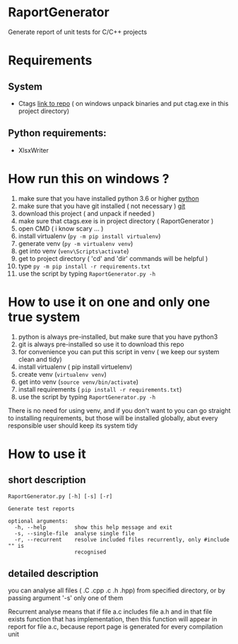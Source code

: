 # RaportGenerator
Generate report of unit tests for C/C++ projects

# Requirements
## System
* Ctags [link to repo](https://github.com/universal-ctags/ctags)
( on windows unpack binaries and put ctag.exe in this project directory)
## Python requirements:
* XlsxWriter

# How run this on windows ?

1. make sure that you have installed python 3.6 or higher [python](https://www.python.org/)
2. make sure that you have git installed ( not necessary ) [git](https://git-scm.com/)
3. download this project ( and unpack if needed )
4. make sure that ctags.exe is in project directory ( RaportGenerator )
5. open CMD ( i know scary ... ) 
6. install virtualenv (`py -m pip install virtualenv`)
7. generate venv (`py -m virtualenv venv`)
9. get into venv (`venv\Scripts\activate`)
10. get to project directory ( 'cd' and 'dir' commands will be helpful )
11. type `py -m pip install -r requirements.txt`
12. use the script by typing `RaportGenerator.py -h`
    
# How to use it on one and only one true system

1. python is always pre-installed, but make sure that you have python3
2. git is always pre-installed so use it to download this repo
3. for convenience you can put this script in venv ( we keep our system clean and tidy)
4. install virtualenv ( pip install virtuelenv)
5. create venv (`virtualenv venv`)
6. get into venv (`source venv/bin/activate`)
7. install requirements ( `pip install -r requirements.txt`)
8. use the script by typing `RaportGenerator.py -h`

There is no need for using venv, and if you don't want to you can go straight to installing requirements, but those will be installed globally, abut every responsible user should keep its system tidy 

# How to use it
## short description
```
RaportGenerator.py [-h] [-s] [-r]

Generate test reports

optional arguments:
  -h, --help         show this help message and exit
  -s, --single-file  analyse single file
  -r, --recurrent    resolve included files recurrently, only #include "" is
                     recognised
```

## detailed description

you can analyse all files ( .C .cpp .c .h .hpp) from specified directory, or by passing argument '-s' only one of them

Recurrent analyse means that if file a.c includes file a.h and in that file exists function that has implementation, 
then this function will appear in report for file a.c, because report page is generated for every compilation unit
